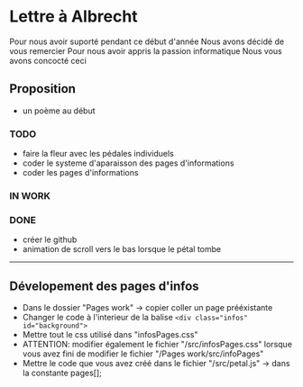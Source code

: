 # Lettre à Albrecht

Pour nous avoir suporté pendant ce début d'année
Nous avons décidé de vous remercier
Pour nous avoir appris la passion informatique
Nous vous avons concocté ceci

## Proposition

* un poème au début

### TODO

* faire la fleur avec les pédales individuels
* coder le systeme d'aparaisson des pages d'informations
* coder les pages d'informations

### IN WORK

### DONE

* créer le github
* animation de scroll vers le bas lorsque le pétal tombe


---


## Dévelopement des pages d'infos

* Dans le dossier "Pages work" -> copier coller un page prééxistante
* Changer le code à l'interieur de la balise `<div class="infos" id="background">`
* Mettre tout le css utilisé dans "infosPages.css"
* ATTENTION: modifier également le fichier "/src/infosPages.css" lorsque vous avez fini de modifier le fichier "/Pages work/src/infoPages"
* Mettre le code que vous avez créé dans le fichier "/src/petal.js" -> dans la constante pages[];
